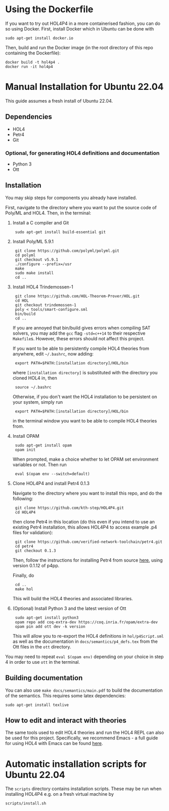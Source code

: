 # Using the Dockerfile

If you want to try out HOL4P4 in a more containerised fashion, you can do so using Docker. First, install Docker which in Ubuntu can be done with

	sudo apt-get install docker.io
	
Then, build and run the Docker image (in the root directory of this repo containing the Dockerfile):

	docker build -t hol4p4 .
	docker run -it hol4p4

# Manual Installation for Ubuntu 22.04

This guide assumes a fresh install of Ubuntu 22.04.

## Dependencies

* HOL4
* Petr4
* Git

### Optional, for generating HOL4 definitions and documentation

* Python 3
* Ott

## Installation

You may skip steps for components you already have installed.

First, navigate to the directory where you want to put the source code of Poly/ML and HOL4. Then, in the terminal:

1. Install a C compiler and Git

		sudo apt-get install build-essential git

2. Install Poly/ML 5.9.1

		git clone https://github.com/polyml/polyml.git
		cd polyml
		git checkout v5.9.1
		./configure --prefix=/usr
		make
		sudo make install
		cd ..

3. Install HOL4 Trindemossen-1

		git clone https://github.com/HOL-Theorem-Prover/HOL.git
		cd HOL
		git checkout trindemossen-1
		poly < tools/smart-configure.sml
		bin/build
		cd ..
	
	If you are annoyed that bin/build gives errors when compiling SAT solvers, you may add the `gcc` flag `-std=c++14` to their respective `Makefile`s. However, these errors should not affect this project.

	If you want to be able to persistently compile HOL4 theories from anywhere, edit `~/.bashrc`, now adding:

		export PATH=$PATH:[installation directory]/HOL/bin
	
	where `[installation directory]` is substituted with the directory you cloned HOL4 in, then

		source ~/.bashrc
		
	Otherwise, if you don't want the HOL4 installation to be persistent on your system, simply run
	
		export PATH=$PATH:[installation directory]/HOL/bin
		
	in the terminal window you want to be able to compile HOL4 theories from.

4. Install OPAM

		sudo apt-get install opam
		opam init
	
	When prompted, make a choice whether to let OPAM set environment variables or not. Then run

		eval $(opam env --switch=default)
		
5. Clone HOL4P4 and install Petr4 0.1.3

	Navigate to the directory where you want to install this repo, and do the following:

		git clone https://github.com/kth-step/HOL4P4.git
		cd HOL4P4
		
	then clone Petr4 in this location (do this even if you intend to use an existing Petr4 installation, this allows HOL4P4 to access example .p4 files for validation):

		git clone https://github.com/verified-network-toolchain/petr4.git
		cd petr4
		git checkout 0.1.3
	
	Then, follow the instructions for installing Petr4 from source [here](https://github.com/verified-network-toolchain/petr4/tree/0.1.3#installing-from-source), using version 0.1.12 of p4pp.
	
	Finally, do
	
		cd ..
		make hol
		
	This will build the HOL4 theories and associated libraries.
	
6. (Optional) Install Python 3 and the latest version of Ott

		sudo apt-get install python3
		opam repo add coq-extra-dev https://coq.inria.fr/opam/extra-dev
		opam pin add ott dev -k version
		
	This will allow you to re-export the HOL4 definitions in `hol/p4Script.sml` as well as the documentation in `docs/semantics/p4_defs.tex` from the Ott files in the `ott` directory.

You may need to repeat `eval $(opam env)` depending on your choice in step 4 in order to use `ott` in the terminal.

## Building documentation

You can also use `make docs/semantics/main.pdf` to build the documentation of the semantics. This requires some latex dependencies:

	sudo apt-get install texlive

## How to edit and interact with theories

The same tools used to edit HOL4 theories and run the HOL4 REPL can also be used for this project. Specifically, we recommend Emacs - a full guide for using HOL4 with Emacs can be found [here](https://hol-theorem-prover.org/HOL-interaction.pdf).

# Automatic installation scripts for Ubuntu 22.04

The `scripts` directory contains installation scripts. These may be run when installing HOL4P4 e.g. on a fresh virtual machine by

	scripts/install.sh